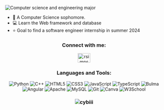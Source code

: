 ![Computer science and engineering major](https://github.com/yaojunrui/yaojunrui/github_readme_img.gif)
- 🌱 A Computer Science sophomore. 
- 💻 Learn the Web framework and database
- ⭐ Goal to find a software engineer internship in summer 2024




<div align="center">

<h3 align="center">Connect with me:</h3>
<p align="center">
<a href="https://linkedin.com/in/junruiyao" target="blank"><img align="center" src="https://raw.githubusercontent.com/rahuldkjain/github-profile-readme-generator/master/src/images/icons/Social/linked-in-alt.svg" alt="rsimpsontw" height="30" width="40" /></a>
</p>

<h3 align="center">Languages and Tools:</h3>
<p align="center">
    <img src="https://img.shields.io/badge/python-3670A0?style=for-the-badge&logo=python&logoColor=ffdd54" alt="Python">
    <img src="https://img.shields.io/badge/c++-%2300599C.svg?style=for-the-badge&logo=c%2B%2B&logoColor=white" alt="C++">
    <img src="https://img.shields.io/badge/html5-%23E34F26.svg?style=for-the-badge&logo=html5&logoColor=white" alt="HTML5">
    <img src="https://img.shields.io/badge/css3-%231572B6.svg?style=for-the-badge&logo=css3&logoColor=white" alt="CSS3">
    <img src="https://img.shields.io/badge/javascript-%23323330.svg?style=for-the-badge&logo=javascript&logoColor=%23F7DF1E" alt="JavaScript">
    <img src="https://img.shields.io/badge/TypeScript-007ACC?style=for-the-badge&logo=typescript&logoColor=white" alt="TypeScript">
    <img src="https://img.shields.io/badge/Bulma-00D1B2?style=for-the-badge&logo=Bulma&logoColor=white" alt="Bulma">
    <img src="https://img.shields.io/badge/Angular-DD0031?style=for-the-badge&logo=angular&logoColor=white" alt="Angular">
    <img src="https://img.shields.io/badge/Apache-D22128?style=for-the-badge&logo=Apache&logoColor=white" alt="Apache">
    <img src="https://img.shields.io/badge/MySQL-005C84?style=for-the-badge&logo=mysql&logoColor=white" alt="MySQL">
    <img src="https://img.shields.io/static/v1?style=for-the-badge&message=Git&color=F05032&logo=Git&logoColor=FFFFFF&label=" alt="Git">
    <img src="https://img.shields.io/badge/Canva-%2300C4CC.svg?&style=for-the-badge&logo=Canva&logoColor=white" alt="Canva">
    <img src="https://img.shields.io/badge/W3Schools-04AA6D?style=for-the-badge&logo=W3Schools&logoColor=white" alt="W3School">

</p>

<h3 align="center"><img align="center" src="https://github-readme-stats.vercel.app/api/top-langs/?username=yaojunrui&theme=dark&hide_border=false&include_all_commits=false&count_private=true&layout=compact" alt="cybiii" /></h3>

